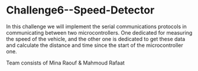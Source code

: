 # Challenge6--Speed-Detector

In this challenge we will implement the serial communications protocols in communicating between two microcontrollers. One dedicated for measuring the speed of the vehicle, and the other one is dedicated to get these data and calculate the distance and time since the start of the microcontroller one.

Team consists of Mina Raouf & Mahmoud Rafaat
